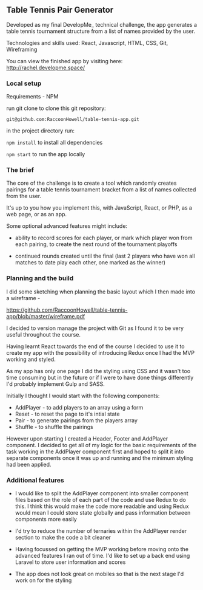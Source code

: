 ## Table Tennis Pair Generator

Developed as my final DevelopMe_ technical challenge, the app generates a table tennis tournament structure from a list of names provided by the user.

Technologies and skills used: React, Javascript, HTML, CSS, Git, Wireframing

You can view the finished app by visiting here: http://rachel.developme.space/

### Local setup

Requirements - NPM

run git clone to clone this git repository:

```git@github.com:RaccoonHowell/table-tennis-app.git```


in the project directory run:

`npm install` to install all dependencies

`npm start` to run the app locally

### The brief

The core of the challenge is to create a tool which randomly creates pairings for a table tennis tournament bracket from a list of names collected from the user.

It's up to you how you implement this, with JavaScript, React, or PHP, as a web page, or as an app.

Some optional advanced features might include:

- ability to record scores for each player, or mark which player won from each pairing, to create the next round of the tournament playoffs

- continued rounds created until the final (last 2 players who have won all matches to date play each other, one marked as the winner)

### Planning and the build

I did some sketching when planning the basic layout which I then made into a wireframe -

https://github.com/RaccoonHowell/table-tennis-app/blob/master/wireframe.pdf

I decided to version manage the project with Git as I found it to be very useful throughout the course.

Having learnt React towards the end of the course I decided to use it to create my app with the possibility of introducing Redux once I had the MVP working and styled.

As my app has only one page I did the styling using CSS and it wasn't too time consuming but in the future or if I were to have done things differently I'd probably implement Gulp and SASS.

Initially I thought I would start with the following components:

- AddPlayer - to add players to an array using a form
- Reset - to reset the page to it's intial state
- Pair - to generate pairings from the players array
- Shuffle - to shuffle the pairings

However upon starting I created a Header, Footer and AddPlayer component. I decided to get all of my logic for the basic requirements of the task working in the AddPlayer component first and hoped to split it into separate components once it was up and running and the minimum styling had been applied.

### Additional features

- I would like to split the AddPlayer component into smaller component files based on the role of each part of the code and use Redux to do this. I think this would make the code more readable and using Redux would mean I could store state globally and pass information between components more easily

- I'd try to reduce the number of ternaries within the AddPlayer render section to make the code a bit cleaner

- Having focussed on getting the MVP working before moving onto the advanced features I ran out of time. I'd like to set up a back end using Laravel to store user information and scores

- The app does not look great on mobiles so that is the next stage I'd work on for the styling